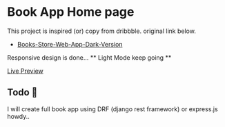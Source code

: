 # Book App Home page

This project is inspired (or) copy from dribbble. original link below.

- [Books-Store-Web-App-Dark-Version](https://dribbble.com/shots/9052585-Books-Store-Web-App-Dark-Version)

Responsive design is done...
** Light Mode keep going **

[Live Preview](https://maung-alive.github.io/booksapp/)

## Todo 🤞

I will create full book app using DRF (django rest framework) or express.js
howdy..
